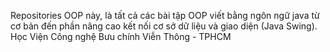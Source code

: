 Repositories OOP này, là tất cả các bài tập OOP viết bằng ngôn ngữ java từ cơ bản đến phần nâng cao kết nối cơ sở dữ liệu và giao diện (Java Swing). 
Học Viện Công nghệ Bưu chính Viễn Thông - TPHCM
